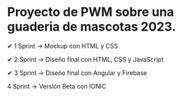 # Proyecto de PWM sobre una guaderia de mascotas 2023.<br>

&#10004; 1 Sprint -> Mockup con HTML y CSS<br>

&#10004; 2 Sprint -> Diseño final con HTML, CSS y JavaScript<br>

&#10004; 3 Sprint -> Diseño final con Angular y Firebase<br>

4 Sprint -> Versión Beta con IONIC<br>
